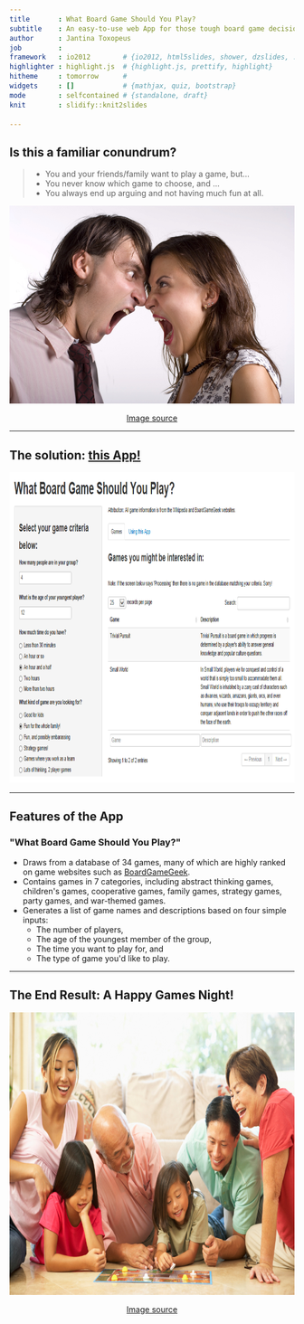 ```yaml
--- 
title       : What Board Game Should You Play?
subtitle    : An easy-to-use web App for those tough board game decisions.
author      : Jantina Toxopeus
job         : 
framework   : io2012        # {io2012, html5slides, shower, dzslides, ...}
highlighter : highlight.js  # {highlight.js, prettify, highlight}
hitheme     : tomorrow      # 
widgets     : []            # {mathjax, quiz, bootstrap}
mode        : selfcontained # {standalone, draft}
knit        : slidify::knit2slides

---
```


## Is this a familiar conundrum?

> - You and your friends/family want to play a game, but...  
> - You never know which game to choose, and ...
> - You always end up arguing and not having much fun at all.

<center><img src="./assets/img/arguing.jpg" height=350>  

[Image source](http://img3.wikia.nocookie.net/__cb20110622105630/uncyclopedia/images/7/7b/091123123740-arguing_couple.jpg)</center>

---

## The solution: [this App!](https://jtoxopeu.shinyapps.io/boardgames/)
<img src="./assets/img/Screencap.png" height=550>

---

## Features of the App
### "What Board Game Should You Play?"

- Draws from a database of 34 games, many of which are highly ranked on game websites such as [BoardGameGeek](www.boardgamegeek.com).
- Contains games in 7 categories, including abstract thinking games, children's games, cooperative games, family games, strategy games, party games, and war-themed games.
- Generates a list of game names and descriptions based on four simple inputs:
    - The number of players,
    - The age of the youngest member of the group,
    - The time you want to play for, and
    - The type of game you'd like to play.

---

## The End Result: A Happy Games Night!

<center><img src="./assets/img/gamenight.jpg" height=500>  

[Image source](http://blog.intelliquote.com/Portals/154849/images/familygenerations.jpg)</center>



